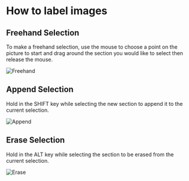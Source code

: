 # How to label images

## Freehand Selection
To make a freehand selection, use the mouse to choose a point on the picture to start and drag around the section you would like to select then release the mouse.

![Freehand](./visuals/freehand.gif)

## Append Selection
Hold in the SHIFT key while selecting the new section to append it to the current selection.

![Append](./visuals/append.gif)

## Erase Selection
Hold in the ALT key while selecting the section to be erased from the current selection.

![Erase](./visuals/erase.gif)